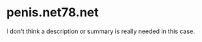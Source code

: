 penis.net78.net
===============

I don't think a description or summary is really needed in this case.
